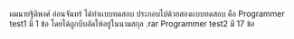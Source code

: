 ผมนายฐิติพงศ์ อ่อนจันทร์ ได้ทำเเบบทดสอบ ประกอบไปด้วยสองเเบบทดสอบ คือ
  Programmer test1 มี 1 ข้อ โดยได้ถูกบีบอัดให้อยู่ในนามสกุล .rar
  Programmer test2 มี 17 ข้อ
